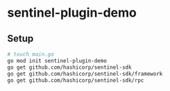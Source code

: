 # sentinel-plugin-demo


## Setup

```sh
# touch main.go
go mod init sentinel-plugin-demo
go get github.com/hashicorp/sentinel-sdk
go get github.com/hashicorp/sentinel-sdk/framework
go get github.com/hashicorp/sentinel-sdk/rpc
```
